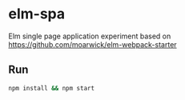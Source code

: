 # elm-spa

Elm single page application experiment based on https://github.com/moarwick/elm-webpack-starter

## Run

```bash
npm install && npm start
```
